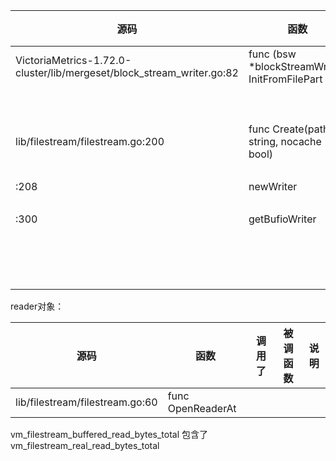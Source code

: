 
| 源码 | 函数 | 调用了 | 被调函数 | 说明 |
| ---- | ---- | ---- | ---- | ---- |
| VictoriaMetrics-1.72.0-cluster/lib/mergeset/block_stream_writer.go:82 | func (bsw *blockStreamWriter) InitFromFilePart |  |  |  |
|  |  | :95 | filestream.Create() | 创建文件对象 |
| lib/filestream/filestream.go:200 | func Create(path string, nocache bool) |  |  |  |
|  |  | :205 | newWriter |  |
| :208 | newWriter |  |  |  |
|  |  | :211 | getBufioWriter(f) |  |
| :300 | getBufioWriter |  |  |  |
|  |  | :301 | statWriter | statWriter对象，直接读写文件 |


reader对象：

| 源码 | 函数 | 调用了 | 被调函数 | 说明 |
| ---- | ---- | ---- | ---- | ---- |
| lib/filestream/filestream.go:60 | func OpenReaderAt |  |  |  |



vm_filestream_buffered_read_bytes_total 包含了 vm_filestream_real_read_bytes_total

